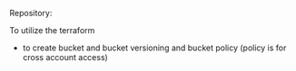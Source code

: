 Repository:

To utilize the terraform 
- to create bucket and bucket versioning and bucket policy (policy is for cross account access)